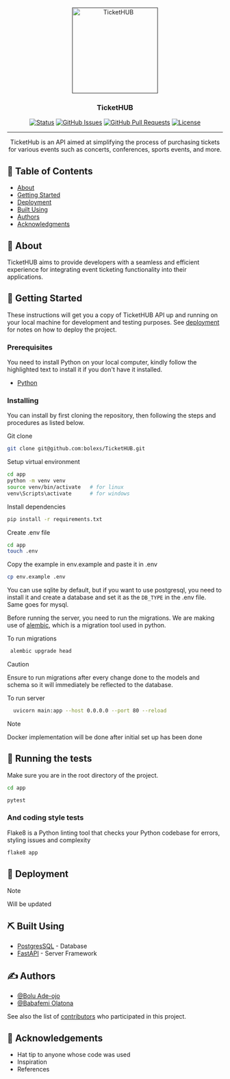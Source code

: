 <p align="center">
  <a href="" rel="noopener">
 <img width=200px height=200px src="https://i.pinimg.com/originals/f9/ca/ad/f9caad5c1cf0d948ea9c747160ca342b.jpg" alt="TicketHUB"></a>
</p>

<h3 align="center">TicketHUB</h3>

<div align="center">

[![Status](https://img.shields.io/badge/status-active-success.svg)]()
[![GitHub Issues](https://img.shields.io/github/issues/bolexs/TicketHUB.svg)](https://github.com/bolexs/TicketHUB/issues)
[![GitHub Pull Requests](https://img.shields.io/github/issues-pr/bolexs/TicketHUB.svg)](https://github.com/bolexs/TicketHUB/pulls)
[![License](https://img.shields.io/badge/license-MIT-blue.svg)](/LICENSE)

</div>

---

<p align="center"> TicketHub is an API aimed at simplifying the process of purchasing tickets for various events such as concerts, conferences, sports events, and more.
    <br> 
</p>

## 📝 Table of Contents

- [About](#about)
- [Getting Started](#getting_started)
- [Deployment](#deployment)
- [Built Using](#built_using)
- [Authors](#authors)
- [Acknowledgments](#acknowledgement)

## 🧐 About <a name = "about"></a>

TicketHUB aims to provide developers with a seamless and efficient experience for integrating event ticketing functionality into their applications.

## 🏁 Getting Started <a name = "getting_started"></a>

These instructions will get you a copy of TicketHUB API up and running on your local machine for development and testing purposes. See [deployment](#deployment) for notes on how to deploy the project.

### Prerequisites

 You need to install Python on your local computer, kindly follow the highlighted text to install it if you don't have it installed.

- [Python](https://www.python.org/downloads/)

### Installing

You can install by first cloning the repository, then following the steps and procedures as listed below.

Git clone

  ```bash
  git clone git@github.com:bolexs/TicketHUB.git
  ```

Setup virtual environment

  ```bash
  cd app
  python -m venv venv
  source venv/bin/activate   # for linux
  venv\Scripts\activate      # for windows
  ```

Install dependencies

  ```bash
  pip install -r requirements.txt
  ```

Create .env file

  ```bash
  cd app
  touch .env
  ```

Copy the example in env.example and paste it in .env

  ```bash
  cp env.example .env
  ```

  You can use sqlite by default, but if you want to use postgresql, you need to install it and create a database and set it as the `DB_TYPE` in the .env file. Same goes for mysql.

Before running the server, you need to run the migrations. We are making use of [alembic](https://alembic.sqlalchemy.org/en/latest/), which is a migration tool used in python.

 To run migrations

 ```bash
  alembic upgrade head
 ```

 > [!CAUTION]
 > Ensure to run migrations after every change done to the models and schema so it will immediately be reflected to the database.

 To run server

 ```bash
   uvicorn main:app --host 0.0.0.0 --port 80 --reload
 ```

 > [!NOTE]
> Docker implementation will be done after initial set up has been done


## 🔧 Running the tests <a name = "tests"></a>

Make sure you are in the root directory of the project.

  ```bash
  cd app
  ```

  ```bash
  pytest
  ```

### And coding style tests

Flake8 is a Python linting tool that checks your Python codebase for errors, styling issues and complexity

```bash
flake8 app
```


## 🚀 Deployment <a name = "deployment"></a>

> [!NOTE]
> Will be updated

## ⛏️ Built Using <a name = "built_using"></a>

- [PostgresSQL](https://www.postgresql.org/) - Database
- [FastAPI](https://fastapi.tiangolo.com/) - Server Framework


## ✍️ Authors <a name = "authors"></a>

- [@Bolu Ade-ojo](https://github.com/bolexs)
- [@Babafemi Olatona](https://github.com/babafemiolatona)

See also the list of [contributors](https://github.com/bolexs/TicketHUB/contributors) who participated in this project.

## 🎉 Acknowledgements <a name = "acknowledgement"></a>

- Hat tip to anyone whose code was used
- Inspiration
- References
